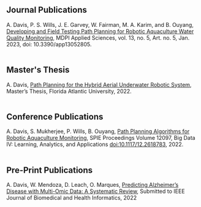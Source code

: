 ## Journal Publications

A. Davis, P. S. Wills, J. E. Garvey, W. Fairman, M. A. Karim, and B. Ouyang, [Developing and Field Testing Path Planning for Robotic Aquaculture Water Quality Monitoring](https://www.mdpi.com/2076-3417/13/5/2805), MDPI Applied Sciences, vol. 13, no. 5, Art. no. 5, Jan. 2023, doi: 10.3390/app13052805.
<br/><br/>

## Master's Thesis

A. Davis, [Path Planning for the Hybrid Aerial Underwater Robotic System](https://www.proquest.com/docview/2762728774/E24E90FBB1C24186PQ/1), Master’s Thesis, Florida Atlantic University, 2022.
<br/><br/>

## Conference Publications

A. Davis, S. Mukherjee, P. Wills, B. Ouyang, [Path Planning Algorithms for Robotic Aquaculture Monitoring](https://arxiv.org/abs/2204.09753), SPIE Proceedings Volume 12097, Big Data IV: Learning, Analytics, and Applications [doi:10.1117/12.2618783](https://www.spiedigitallibrary.org/conference-proceedings-of-spie/12097/120970K/Path-planning-algorithms-for-robotic-aquaculture-monitoring/10.1117/12.2618783.short), 2022.
<br/><br/>

## Pre-Print Publications

A. Davis, W. Mendoza, D. Leach, O. Marques, [Predicting Alzheimer’s Disease with Multi-Omic Data: A Systematic Review](https://www.medrxiv.org/content/10.1101/2022.11.25.22282770v1), Submitted to IEEE Journal of Biomedical and Health Informatics, 2022
<br/><br/>

